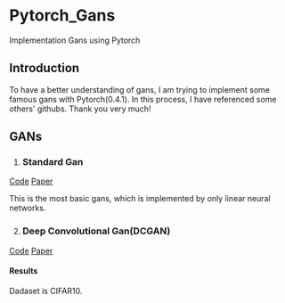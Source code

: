 
# Pytorch_Gans
Implementation Gans using Pytorch

## Introduction
To have a better understanding of gans, I am trying to implement some   
famous gans with Pytorch(0.4.1).
 In this process, I have referenced some others' githubs. Thank you very much!


## GANs

1. ### Standard Gan 
[Code](https://github.com/Septembit/Pytorch_Gans/blob/master/StandardGan.py)   [Paper](https://papers.nips.cc/paper/5423-generative-adversarial-nets.pdf)

This is the most basic gans, which is implemented by only linear neural networks.

2. ### Deep Convolutional Gan(DCGAN)
[Code](https://github.com/Septembit/Pytorch_Gans/blob/master/DCGAN.py)   [Paper](https://arxiv.org/abs/1511.06434)

   #### Results
   Dadaset is CIFAR10.
   
